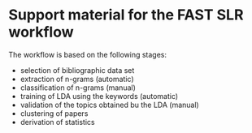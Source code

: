 # Support material for the FAST SLR workflow

The workflow is based on the following stages:

- selection of bibliographic data set
- extraction of n-grams (automatic)
- classification of n-grams (manual)
- training of LDA using the keywords (automatic)
- validation of the topics obtained bu the LDA (manual)
- clustering of papers
- derivation of statistics

